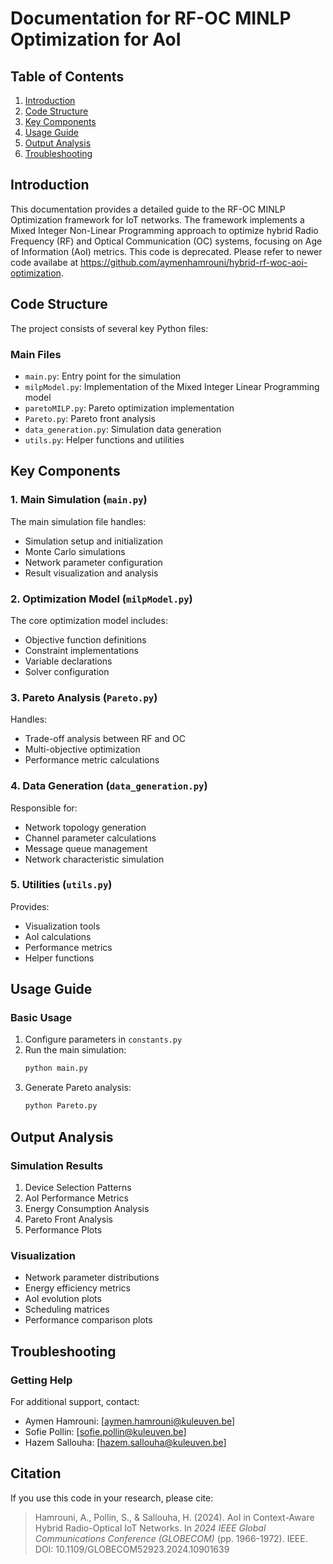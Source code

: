 # Documentation for RF-OC MINLP Optimization for AoI

## Table of Contents
1. [Introduction](#introduction)
2. [Code Structure](#code-structure)
3. [Key Components](#key-components)
4. [Usage Guide](#usage-guide)
6. [Output Analysis](#output-analysis)
7. [Troubleshooting](#troubleshooting)

## Introduction

This documentation provides a detailed guide to the RF-OC MINLP Optimization framework for IoT networks. The framework implements a Mixed Integer Non-Linear Programming approach to optimize hybrid Radio Frequency (RF) and Optical Communication (OC) systems, focusing on Age of Information (AoI) metrics.
This code is deprecated. Please refer to newer code availabe at https://github.com/aymenhamrouni/hybrid-rf-woc-aoi-optimization.
## Code Structure

The project consists of several key Python files:

### Main Files
- `main.py`: Entry point for the simulation
- `milpModel.py`: Implementation of the Mixed Integer Linear Programming model
- `paretoMILP.py`: Pareto optimization implementation
- `Pareto.py`: Pareto front analysis
- `data_generation.py`: Simulation data generation
- `utils.py`: Helper functions and utilities

## Key Components

### 1. Main Simulation (`main.py`)
The main simulation file handles:
- Simulation setup and initialization
- Monte Carlo simulations
- Network parameter configuration
- Result visualization and analysis

### 2. Optimization Model (`milpModel.py`)
The core optimization model includes:
- Objective function definitions
- Constraint implementations
- Variable declarations
- Solver configuration

### 3. Pareto Analysis (`Pareto.py`)
Handles:
- Trade-off analysis between RF and OC
- Multi-objective optimization
- Performance metric calculations

### 4. Data Generation (`data_generation.py`)
Responsible for:
- Network topology generation
- Channel parameter calculations
- Message queue management
- Network characteristic simulation

### 5. Utilities (`utils.py`)
Provides:
- Visualization tools
- AoI calculations
- Performance metrics
- Helper functions

## Usage Guide

### Basic Usage
1. Configure parameters in `constants.py`
2. Run the main simulation:
   ```bash
   python main.py
   ```
3. Generate Pareto analysis:
   ```bash
   python Pareto.py
   ```


## Output Analysis

### Simulation Results
1. Device Selection Patterns
2. AoI Performance Metrics
3. Energy Consumption Analysis
4. Pareto Front Analysis
5. Performance Plots

### Visualization
- Network parameter distributions
- Energy efficiency metrics
- AoI evolution plots
- Scheduling matrices
- Performance comparison plots

## Troubleshooting
### Getting Help
For additional support, contact:
- Aymen Hamrouni: [aymen.hamrouni@kuleuven.be]
- Sofie Pollin: [sofie.pollin@kuleuven.be]
- Hazem Sallouha: [hazem.sallouha@kuleuven.be]

## Citation

If you use this code in your research, please cite:
> Hamrouni, A., Pollin, S., & Sallouha, H. (2024). AoI in Context-Aware Hybrid Radio-Optical IoT Networks. In _2024 IEEE Global Communications Conference (GLOBECOM)_ (pp. 1966-1972). IEEE. DOI: 10.1109/GLOBECOM52923.2024.10901639 